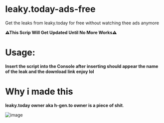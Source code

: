 # leaky.today-ads-free
Get the leaks from leaky.today for free without watching thee ads anymore

**⚠This Scrip Will Get Updated Until No More Works⚠**

# Usage: 

__Insert the script into the Console after inserting should appear the name of the leak and the download link enjoy lol__

# Why i made this

__leaky.today owner aka h-gen.to owner is a piece of shit__.

![image](https://user-images.githubusercontent.com/59262001/187084300-d6b89e3d-15a8-405b-9aa3-eb3238ae1f3f.png)
